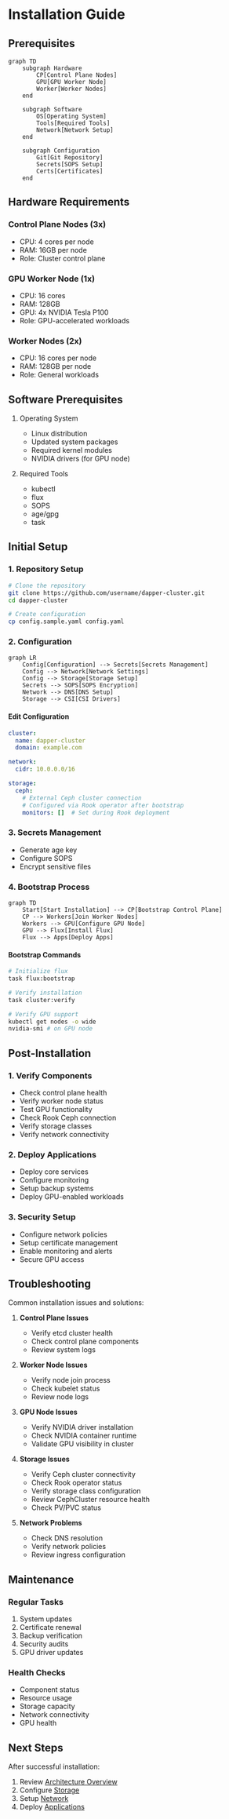 # Installation Guide

## Prerequisites

```mermaid
graph TD
    subgraph Hardware
        CP[Control Plane Nodes]
        GPU[GPU Worker Node]
        Worker[Worker Nodes]
    end

    subgraph Software
        OS[Operating System]
        Tools[Required Tools]
        Network[Network Setup]
    end

    subgraph Configuration
        Git[Git Repository]
        Secrets[SOPS Setup]
        Certs[Certificates]
    end
```

## Hardware Requirements

### Control Plane Nodes (3x)
- CPU: 4 cores per node
- RAM: 16GB per node
- Role: Cluster control plane

### GPU Worker Node (1x)
- CPU: 16 cores
- RAM: 128GB
- GPU: 4x NVIDIA Tesla P100
- Role: GPU-accelerated workloads

### Worker Nodes (2x)
- CPU: 16 cores per node
- RAM: 128GB per node
- Role: General workloads

## Software Prerequisites
1. Operating System
   - Linux distribution
   - Updated system packages
   - Required kernel modules
   - NVIDIA drivers (for GPU node)

2. Required Tools
   - kubectl
   - flux
   - SOPS
   - age/gpg
   - task

## Initial Setup

### 1. Repository Setup
```bash
# Clone the repository
git clone https://github.com/username/dapper-cluster.git
cd dapper-cluster

# Create configuration
cp config.sample.yaml config.yaml
```

### 2. Configuration

```mermaid
graph LR
    Config[Configuration] --> Secrets[Secrets Management]
    Config --> Network[Network Settings]
    Config --> Storage[Storage Setup]
    Secrets --> SOPS[SOPS Encryption]
    Network --> DNS[DNS Setup]
    Storage --> CSI[CSI Drivers]
```

#### Edit Configuration
```yaml
cluster:
  name: dapper-cluster
  domain: example.com

network:
  cidr: 10.0.0.0/16

storage:
  ceph:
    # External Ceph cluster connection
    # Configured via Rook operator after bootstrap
    monitors: []  # Set during Rook deployment
```

### 3. Secrets Management
- Generate age key
- Configure SOPS
- Encrypt sensitive files

### 4. Bootstrap Process

```mermaid
graph TD
    Start[Start Installation] --> CP[Bootstrap Control Plane]
    CP --> Workers[Join Worker Nodes]
    Workers --> GPU[Configure GPU Node]
    GPU --> Flux[Install Flux]
    Flux --> Apps[Deploy Apps]
```

#### Bootstrap Commands
```bash
# Initialize flux
task flux:bootstrap

# Verify installation
task cluster:verify

# Verify GPU support
kubectl get nodes -o wide
nvidia-smi # on GPU node
```

## Post-Installation

### 1. Verify Components
- Check control plane health
- Verify worker node status
- Test GPU functionality
- Check Rook Ceph connection
- Verify storage classes
- Verify network connectivity

### 2. Deploy Applications
- Deploy core services
- Configure monitoring
- Setup backup systems
- Deploy GPU-enabled workloads

### 3. Security Setup
- Configure network policies
- Setup certificate management
- Enable monitoring and alerts
- Secure GPU access

## Troubleshooting

Common installation issues and solutions:

1. **Control Plane Issues**
   - Verify etcd cluster health
   - Check control plane components
   - Review system logs

2. **Worker Node Issues**
   - Verify node join process
   - Check kubelet status
   - Review node logs

3. **GPU Node Issues**
   - Verify NVIDIA driver installation
   - Check NVIDIA container runtime
   - Validate GPU visibility in cluster

4. **Storage Issues**
   - Verify Ceph cluster connectivity
   - Check Rook operator status
   - Verify storage class configuration
   - Review CephCluster resource health
   - Check PV/PVC status

5. **Network Problems**
   - Check DNS resolution
   - Verify network policies
   - Review ingress configuration

## Maintenance

### Regular Tasks
1. System updates
2. Certificate renewal
3. Backup verification
4. Security audits
5. GPU driver updates

### Health Checks
- Component status
- Resource usage
- Storage capacity
- Network connectivity
- GPU health

## Next Steps

After successful installation:
1. Review [Architecture Overview](../architecture/overview.md)
2. Configure [Storage](../architecture/storage.md)
3. Setup [Network](../architecture/network.md)
4. Deploy [Applications](../apps/media.md)

